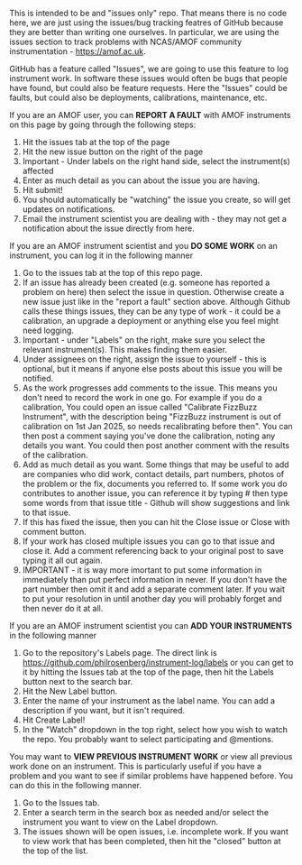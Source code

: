This is intended to be and "issues only" repo. That means there is no code here, we are just using the issues/bug tracking featres of GitHub because they are better than writing one ourselves. In particular, we are using the issues section to track problems with NCAS/AMOF community instrumentation - https://amof.ac.uk.

GitHub has a feature called "Issues", we are going to use this feature to log instrument work. In software these issues would often be bugs that people have found, but could also be feature requests. Here the "Issues" could be faults, but could also be deployments, calibrations, maintenance, etc.

If you are an AMOF user, you can **REPORT A FAULT** with AMOF instruments on this page by going through the following steps:

1. Hit the issues tab at the top of the page
2. Hit the new issue button on the right of the page
3. Important - Under labels on the right hand side, select the instrument(s) affected
4. Enter as much detail as you can about the issue you are having.
5. Hit submit!
6. You should automatically be "watching" the issue you create, so will get updates on notifications.
7. Email the instrument scientist you are dealing with - they may not get a notification about the issue directly from here.

If you are an AMOF instrument scientist and you **DO SOME WORK** on an instrument, you can log it in the following manner
1. Go to the issues tab at the top of this repo page.
2. If an issue has already been created (e.g. someone has reported a problem on here) then select the issue in question. Otherwise create a new issue just like in the "report a fault" section above. Although Github calls these things issues, they can be any type of work - it could be a calibration, an upgrade a deployment or anything else you feel might need logging.
3. Important - under "Labels" on the right, make sure you select the relevant instrument(s). This makes finding them easier.
3. Under assignees on the right, assign the issue to yourself - this is optional, but it means if anyone else posts about this issue you will be notified.
4. As the work progresses add comments to the issue. This means you don't need to record the work in one go. For example if you do a calibration, You could open an issue called "Calibrate FizzBuzz Instrument", with the description being "FizzBuzz instrument is out of calibration on 1st Jan 2025, so needs recalibrating before then". You can then post a comment saying you've done the calibration, noting any details you want. You could then post another comment with the results of the calibration.
5. Add as much detail as you want. Some things that may be useful to add are companies who did work, contact details, part numbers, photos of the problem or the fix, documents you referred to. If some work you do contributes to another issue, you can reference it by typing # then type some words from that issue title - Github will show suggestions and link to that issue.
6. If this has fixed the issue, then you can hit the Close issue or Close with comment button.
7. If your work has closed multiple issues you can go to that issue and close it. Add a comment referencing back to your original post to save typing it all out again.
8. IMPORTANT - it is way more imortant to put some information in immediately than put perfect information in never. If you don't have the part number then omit it and add a separate comment later. If you wait to put your resolution in until another day you will probably forget and then never do it at all.

If you are an AMOF instrument scientist you can **ADD YOUR INSTRUMENTS** in the following manner
1. Go to the repository's Labels page. The direct link is https://github.com/philrosenberg/instrument-log/labels or you can get to it by hitting the Issues tab at the top of the page, then hit the Labels button next to the search bar.
2. Hit the New Label button.
3. Enter the name of your instrument as the label name. You can add a description if you want, but it isn't required.
4. Hit Create Label!
5. In the "Watch" dropdown in the top right, select how you wish to watch the repo. You probably want to select participating and @mentions.

You may want to **VIEW PREVIOUS INSTRUMENT WORK** or view all previous work done on an instrument. This is particularly useful if you have a problem and you want to see if similar problems have happened before. You can do this in the following manner.
1. Go to the Issues tab.
2. Enter a search term in the search box as needed and/or select the instrument you want to view on the Label dropdown.
3. The issues shown will be open issues, i.e. incomplete work. If you want to view work that has been completed, then hit the "closed" button at the top of the list.

